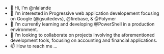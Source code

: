 - 👋 Hi, I’m @nlalande
- 👀 I’m interested in Progressive web application developement focusing on Google (@gsuitedevs), @firebase, & @Polymer
- 🌱 I’m currently learning and developing @PowerShell in a production environment.
- 💞️ I’m looking to collaborate on projects involving the aforementioned development tools, focusing on accounting and financial applications.
- 📫 How to reach me ...

<!---
nlalande/nlalande is a ✨ special ✨ repository because its `README.md` (this file) appears on your GitHub profile.
You can click the Preview link to take a look at your changes.
--->
